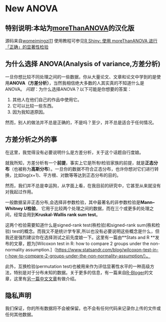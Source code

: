 # New ANOVA
##  特别说明:本站为[moreThanANOVA](https://hanchen.shinyapps.io/moreThanANOVA/)的汉化版
源码来自[womeimingzi11](https://github.com/womeimingzi11/moreThanANOVA)
使用教程可参见[R Shiny: 使用 moreThanANOVA 进行「正确」的显著性检验](https://blog.washman.top/post/shiny-apps-%E4%BD%BF%E7%94%A8-morethananova-%E8%BF%9B%E8%A1%8C-%E6%AD%A3%E7%A1%AE-%E7%9A%84%E6%98%BE%E8%91%97%E6%80%A7%E6%A3%80%E9%AA%8C.zh-hans/)
## 为什么选择 ANOVA(Analysis of variance,方差分析)
一旦你想比较不同处理之间的一些数据，你从大量论文、文章和论文中学到的是使用**ANOVA（方差分析）**，当然我相信绝大多数的人其实真的不知道什么是 ANOVA。
*问题*：为什么选择ANOVA？以下可能是你想要的答案：

1. 其他人在他们自己的作品中使用它。
2. 它可以比较一些东西。
3. 因为我知道原因。

然而，别人的做法并不总是正确的，不是吗？至少，并不总是适合于任何情况。

## 方差分析之外的事
在这里，我觉得没有必要说明什么是方差分析，关于这个话题自行度娘。

就我所知，方差分析有一个**前提**，事实上它是所有t检验家族的前提，就是**正态分布**（也被称为**高斯分布**）。一旦你的数据不符合正态分布，也许你想对它们进行转换，比如log(x+1)、平方根、对数等等达到正态分布的目的。

然而，我们并不总是幸运狗，从字面上看，在我目前的研究中，它甚至从来就没有对我起过作用。

一般数据呈非正态分布,会选择非参数检验，其中最著名的非参数检验是**Mann–Whitney U检验**， 它用于比较两个处理之间的数据，而在三个或更多的处理之间，经常会用到**Kruskal-Wallis rank sum test**。

这两个检验需要知道什么是signed-rank test(秩检验)和signed-rank sum(秩和检验) test的概念。而我又不是统计学专家,所以也没有必要说明这些概念是什么，但我还是强烈建议你在选择测试之前先度娘一下。这里有一篇由**Stats and R **发布的文章，题为[Wilcoxon test in R: how to compare 2 groups under the non-normality assumption.]（https://www.statsandr.com/blog/wilcoxon-test-in-r-how-to-compare-2-groups-under-the-non-normality-assumption/）。

此外，互换检验(permutation test)也被用来作为评估显著性水平的一种高级方法，特别是对于分布未知的数据。关于更多的信息，有一篇来自[R-Bloger](https://www.r-bloggers.com/what-is-a-permutation-test/)的文章，这里有[另一篇中文文章](https://www.r-bloggers.com/what-is-a-permutation-test/)有做介绍。


## 隐私声明
我们保证，你的所有数据将不会被保留。也不会有任何代码来记录你上传的文件或任何其他数据。